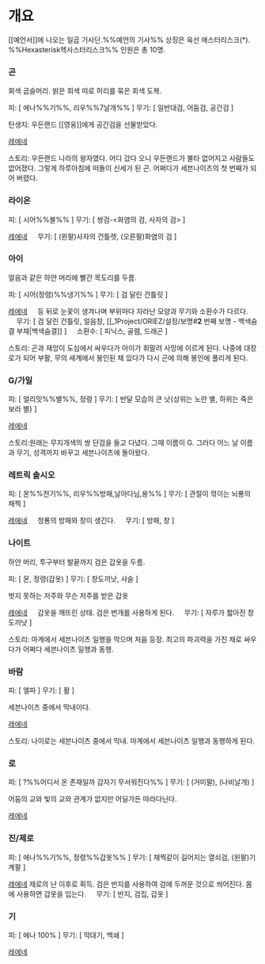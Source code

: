 # 개요
[[예언서]]에 나오는 일곱 기사단.%%예언의 기사%%
상징은 육선 애스터리스크($\ast$). %%Hexasterisk헥사스터리스크%%
인원은 총 10명.

### 곤

회색 곱슬머리. 밝은 회색 띠로 허리를 묶은 회색 도복.

피: [ 에나%%기%%, 리우%%7날개%% ]
무기: [ 일반대검, 어둠검, 공간검 ]

탄생지: 우든랜드
[[영웅]]에게 공간검을 선물받았다.

<u>레에네</u>

스토리: 우든랜드 나라의 왕자였다. 어디 갔다 오니 우든랜드가 불타 없어지고 사람들도 없어졌다. 그렇게 하루아침에 떠돌이 신세가 된 곤. 어쩌다가 세븐나이츠의 첫 번째가 되어 버렸다.

### 라이온

피: [ 시어%%불%% ]
무기: [ 쌍검-<화염의 검, 사자의 검> ]

<u>레에네</u>
$\quad$무기: [ (왼팔)사자의 건틀렛, (오른팔)화염의 검 ]

### 아이

얼음과 같은 하얀 머리에 빨간 목도리를 두름.

피: [ 시어(정령)%%냉기%% ]
무기: [ 검 달린 건틀릿 ]

<u>레에네</u>
$\quad$등 뒤로 눈꽃이 생겨나며 부위마다 자라난 모양과 무기와 소환수가 다르다.
$\quad$무기: [ 검 달린 건틀릿, 얼음창, [[_1Project/ORIEZ/설정/보명#**2** 번째 보명 - <span style="color ADD8E6">백색숨결</span> 부채|백색숨결]] ]
$\quad$소환수: [ 피닉스, 골렘, 드래곤 ]

스토리: 곤과 재앙이 도심에서 싸우다가 아이가 휘말려 사망에 이르게 된다. 나중에 대장로가 되어 부활, 무의 세계에서 봉인된 채 있다가 다시 곤에 의해 봉인에 풀리게 된다.

### G/가일

피: [ 얼리밋%%별%%, 정령 ]
무기: [ 반달 모습의 큰 낫{상위는 노란 별, 하위는 죽은 보라 별} ]

<u>레에네</u>

스토리:원래는 무지개색의 쌍 단검을 들고 다녔다. 그때 이름이 G.
그러다 어느 날 이름과 무기, 성격까지 바꾸고 세븐나이츠에 돌아왔다.

### 레트릭 솔시오

피: [ 몬%%전기%%, 리우%%방패,날아다님,용%% ]
무기: [ 관절이 꺾이는 뇌룡의 채찍 ]

<u>레에네</u>
$\quad$청룡의 방패와 창이 생긴다.
$\quad$무기: [ 방패, 창 ]

### 나이트

하얀 머리, 투구부터 발끝까지 검은 갑옷을 두름.

피: [ 몬, 정령(갑옷) ]
무기: [ 창도끼낫, 사슬 ]

벗지 못하는 저주와 무슨 저주를 받은 갑옷

<u>레에네</u>
$\quad$갑옷을 깨뜨린 상태. 검은 번개를 사용하게 된다.
$\quad$무기: [ 자루가 짧아진 창도끼낫 ]

스토리: 마계에서 세븐나이츠 일행을 막으며 처음 등장. 최고의 파괴력을 가진 채로 싸우다가 어쩌다 세븐나이츠 일행과 동행.

### 바람

피: [ 엘파 ]
무기: [ 활 ]

세븐나이츠 중에서 막내이다.

<u>레에네</u>

스토리: 나이로는 세븐나이츠 중에서 막내. 마계에서 세븐나이츠 일행과 동행하게 된다.

### 로

피: [ ?%%어디서 온 존재일까 갑자기 무서워진다%% ]
무기: [ (거미팔), (나비날개) ]

어둠의 교와 빛의 교와 관계가 없지만 어딜가든 따라다닌다.

<u>레에네</u>

### 진/제로

피: [ 에나%%기%%, 정령%%갑옷%% ]
무기: [ 채찍같이 길어지는 열쇠검, (왼팔)기계팔 ]

<u>레에네</u>
제로의 난 이후로 획득. 검은 반지를 사용하여 검에 두꺼운 것으로 씌어진다. 몸에 사용하면 갑옷을 입는다.
$\quad$무기: [ 반지, 검집, 갑옷 ]

### 기

피: [ 에나 100% ]
무기: [ 막대기, 백쇄 ]

<u>레에네</u>